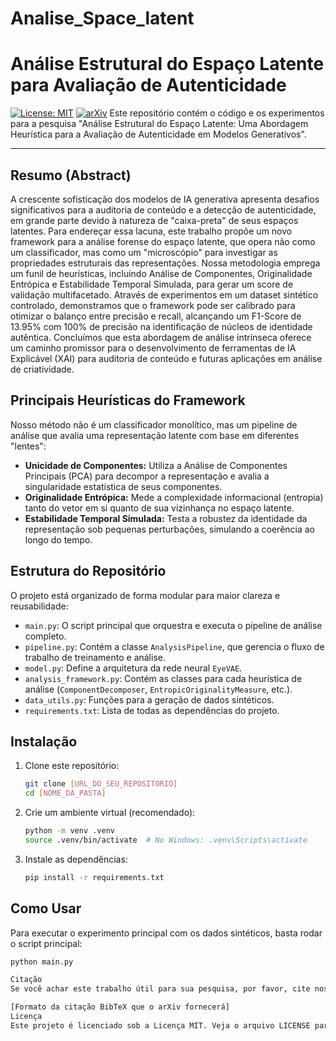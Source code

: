 # Analise_Space_latent

# Análise Estrutural do Espaço Latente para Avaliação de Autenticidade

[![License: MIT](https://img.shields.io/badge/License-MIT-yellow.svg)](https://opensource.org/licenses/MIT)
[![arXiv](https://img.shields.io/badge/arXiv-XXXX.XXXXX-b31b1b.svg)](https://arxiv.org/abs/XXXX.XXXXX) Este repositório contém o código e os experimentos para a pesquisa "Análise Estrutural do Espaço Latente: Uma Abordagem Heurística para a Avaliação de Autenticidade em Modelos Generativos".

---

## Resumo (Abstract)

A crescente sofisticação dos modelos de IA generativa apresenta desafios significativos para a auditoria de conteúdo e a detecção de autenticidade, em grande parte devido à natureza de "caixa-preta" de seus espaços latentes. Para endereçar essa lacuna, este trabalho propõe um novo framework para a análise forense do espaço latente, que opera não como um classificador, mas como um "microscópio" para investigar as propriedades estruturais das representações. Nossa metodologia emprega um funil de heurísticas, incluindo Análise de Componentes, Originalidade Entrópica e Estabilidade Temporal Simulada, para gerar um score de validação multifacetado. Através de experimentos em um dataset sintético controlado, demonstramos que o framework pode ser calibrado para otimizar o balanço entre precisão e recall, alcançando um F1-Score de 13.95% com 100% de precisão na identificação de núcleos de identidade autêntica. Concluímos que esta abordagem de análise intrínseca oferece um caminho promissor para o desenvolvimento de ferramentas de IA Explicável (XAI) para auditoria de conteúdo e futuras aplicações em análise de criatividade.

## Principais Heurísticas do Framework

Nosso método não é um classificador monolítico, mas um pipeline de análise que avalia uma representação latente com base em diferentes "lentes":

* **Unicidade de Componentes:** Utiliza a Análise de Componentes Principais (PCA) para decompor a representação e avalia a singularidade estatística de seus componentes.
* **Originalidade Entrópica:** Mede a complexidade informacional (entropia) tanto do vetor em si quanto de sua vizinhança no espaço latente.
* **Estabilidade Temporal Simulada:** Testa a robustez da identidade da representação sob pequenas perturbações, simulando a coerência ao longo do tempo.

## Estrutura do Repositório

O projeto está organizado de forma modular para maior clareza e reusabilidade:

-   `main.py`: O script principal que orquestra e executa o pipeline de análise completo.
-   `pipeline.py`: Contém a classe `AnalysisPipeline`, que gerencia o fluxo de trabalho de treinamento e análise.
-   `model.py`: Define a arquitetura da rede neural `EyeVAE`.
-   `analysis_framework.py`: Contém as classes para cada heurística de análise (`ComponentDecomposer`, `EntropicOriginalityMeasure`, etc.).
-   `data_utils.py`: Funções para a geração de dados sintéticos.
-   `requirements.txt`: Lista de todas as dependências do projeto.

## Instalação

1.  Clone este repositório:
    ```bash
    git clone [URL_DO_SEU_REPOSITORIO]
    cd [NOME_DA_PASTA]
    ```
2.  Crie um ambiente virtual (recomendado):
    ```bash
    python -m venv .venv
    source .venv/bin/activate  # No Windows: .venv\Scripts\activate
    ```
3.  Instale as dependências:
    ```bash
    pip install -r requirements.txt
    ```

## Como Usar

Para executar o experimento principal com os dados sintéticos, basta rodar o script principal:

```bash
python main.py

Citação
Se você achar este trabalho útil para sua pesquisa, por favor, cite nosso pré-print:

[Formato da citação BibTeX que o arXiv fornecerá]
Licença
Este projeto é licenciado sob a Licença MIT. Veja o arquivo LICENSE para mais detalhes.


